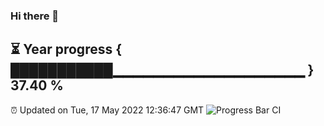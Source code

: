 ### Hi there 👋
⏳ Year progress { ███████████▁▁▁▁▁▁▁▁▁▁▁▁▁▁▁▁▁▁▁ } 37.40 %
---
⏰ Updated on Tue, 17 May 2022 12:36:47 GMT
![Progress Bar CI](https://github.com/liununu/liununu/workflows/Progress%20Bar%20CI/badge.svg)
